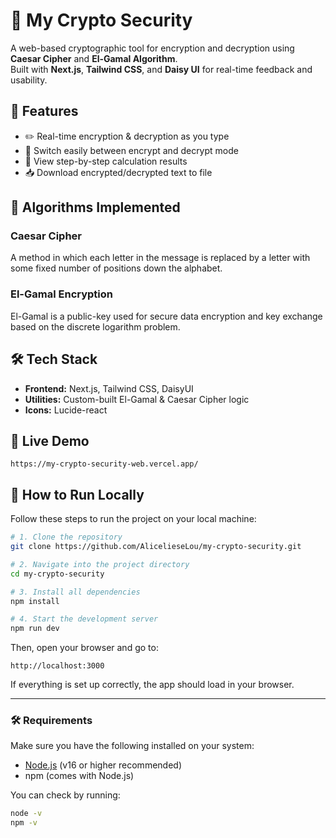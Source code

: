 # 🔐 My Crypto Security

A web-based cryptographic tool for encryption and decryption using **Caesar Cipher** and **El-Gamal Algorithm**.  
Built with **Next.js**, **Tailwind CSS**, and **Daisy UI** for real-time feedback and usability.

## 🧩 Features

- ✏️ Real-time encryption & decryption as you type
- 🔄 Switch easily between encrypt and decrypt mode
- 🧮 View step-by-step calculation results
- 📥 Download encrypted/decrypted text to file

## 🧠 Algorithms Implemented

### Caesar Cipher
A method in which each letter in the message is replaced by a letter with some fixed number of positions down the alphabet.

### El-Gamal Encryption
El-Gamal is a public-key used for secure data encryption and key exchange based on the discrete logarithm problem.

## 🛠️ Tech Stack

- **Frontend:** Next.js, Tailwind CSS, DaisyUI
- **Utilities:** Custom-built El-Gamal & Caesar Cipher logic
- **Icons:** Lucide-react

## 🚀 Live Demo

```
https://my-crypto-security-web.vercel.app/
```

## 🧪 How to Run Locally

Follow these steps to run the project on your local machine:

```bash
# 1. Clone the repository
git clone https://github.com/AlicelieseLou/my-crypto-security.git

# 2. Navigate into the project directory
cd my-crypto-security

# 3. Install all dependencies
npm install

# 4. Start the development server
npm run dev
```

Then, open your browser and go to:

```
http://localhost:3000
```

If everything is set up correctly, the app should load in your browser.

---

### 🛠️ Requirements

Make sure you have the following installed on your system:

- [Node.js](https://nodejs.org/en/) (v16 or higher recommended)
- npm (comes with Node.js)

You can check by running:

```bash
node -v
npm -v
```
